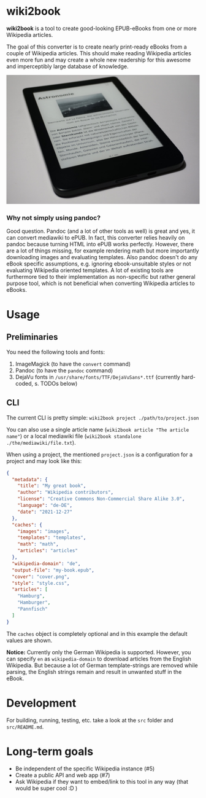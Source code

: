 # wiki2book
**wiki2book** is a tool to create good-looking EPUB-eBooks from one or more Wikipedia articles.

The goal of this converter is to create nearly print-ready eBooks from a couple of Wikipedia articles.
This should make reading Wikipedia articles even more fun and may create a whole new readership for this awesome and imperceptibly large database of knowledge. 

<p align="center">
<img src="photo.JPG" alt="eBook of the German article about astronomy."/>
</p>

### Why not simply using pandoc?

Good question.
Pandoc (and a lot of other tools as well) is great and yes, it can convert mediawiki to ePUB.
In fact, this converter relies heavily on pandoc because turning HTML into ePUB works perfectly.
However, there are a lot of things missing, for example rendering math but more importantly downloading images and evaluating templates.
Also pandoc doesn't do any eBook specific assumptions, e.g. ignoring ebook-unsuitable styles or not evaluating Wikipedia oriented templates.
A lot of existing tools are furthermore tied to their implementation as non-specific but rather general purpose tool, which is not beneficial when converting Wikipedia articles to eBooks. 

# Usage

## Preliminaries

You need the following tools and fonts:

1. ImageMagick (to have the `convert` command)
2. Pandoc (to have the `pandoc` command)
3. DejaVu fonts in `/usr/share/fonts/TTF/DejaVuSans*.ttf` (currently hard-coded, s. TODOs below)
 
## CLI

The current CLI is pretty simple: `wiki2book project ./path/to/project.json`

You can also use a single article name (`wiki2book article "The article name"`) or a local mediawiki file (`wiki2book standalone ./the/mediawiki/file.txt`).

When using a project, the mentioned `project.json` is a configuration for a project and may look like this:

```json
{
  "metadata": {
    "title": "My great book",
    "author": "Wikipedia contributors",
    "license": "Creative Commons Non-Commercial Share Alike 3.0",
    "language": "de-DE",
    "date": "2021-12-27"
  },
  "caches": {
    "images": "images",
    "templates": "templates",
    "math": "math",
    "articles": "articles"
  },
  "wikipedia-domain": "de",
  "output-file": "my-book.epub",
  "cover": "cover.png",
  "style": "style.css",
  "articles": [
    "Hamburg",
    "Hamburger",
    "Pannfisch"
  ]
}
```

The `caches` object is completely optional and in this example the default values are shown.

**Notice:** Currently only the German Wikipedia is supported.
However, you can specify `en` as `wikipedia-domain` to download articles from the English Wikipedia.
But because a lot of German template-strings are removed while parsing, the English strings remain and result in unwanted stuff in the eBook.

# Development

For building, running, testing, etc. take a look at the `src` folder and `src/README.md`.

# Long-term goals

* Be independent of the specific Wikipedia instance (#5)
* Create a public API and web app (#7)
* Ask Wikipedia if they want to embed/link to this tool in any way (that would be super cool :D )
